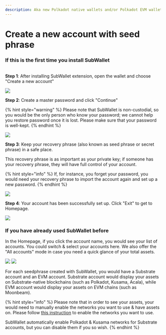 ```yaml
---
description: Aka new Polkadot native wallets and/or Polkadot EVM wallets.
---
```


# Create a new account with seed phrase

### If this is the first time you install SubWallet

\
**Step 1**: After installing SubWallet extension, open the wallet and choose "Create a new account"

![](<../../.gitbook/assets/image (6).png>)

**Step 2**: Create a master password and click "Continue"

{% hint style="warning" %}
Please note that SubWallet is non-custodial, so you would be the only person who know your password; we cannot help you restore password once it is lost. Please make sure that your password is well-kept.
{% endhint %}

![](<../../.gitbook/assets/image (4).png>)

**Step 3**: Keep your recovery phrase (also known as seed phrase or secret phrase) in a safe place.&#x20;

This recovery phrase is as important as your private key; if someone has your recovery phrase, they will have full control of your account.&#x20;

{% hint style="info" %}
If, for instance, you forget your password, you would need your recovery phrase to import the account again and set up a new password.
{% endhint %}

![](<../../.gitbook/assets/image (3).png>)

**Step 4**: Your account has been successfully set up. Click "Exit" to get to Homepage.

![](<../../.gitbook/assets/image (16).png>)

### If you have already used SubWallet before

In the Homepage, if you click the account name, you would see your list of accounts. You could switch & select your accounts here. We also offer the "All accounts" mode in case you need a quick glance of your total assets.&#x20;

![](<../../.gitbook/assets/image (18).png>) ![](<../../.gitbook/assets/image (8).png>)

For each seedphrase created with SubWallet, you would have a Substrate account and an EVM account. Substrate account would display your assets on Substrate-native blockchains (such as Polkadot, Kusama, Acala), while EVM account would display your assets on EVM chains (such as Moonbeam).&#x20;

{% hint style="info" %}
Please note that in order to see your assets, your would need to manually enable the networks you want to use & have assets on. Please follow [this instruction](broken-reference) to enable the networks you want to use.

SubWallet automatically enable Polkadot & Kusama networks for Substrate accounts, but you can disable them if you so wish.&#x20;
{% endhint %}

